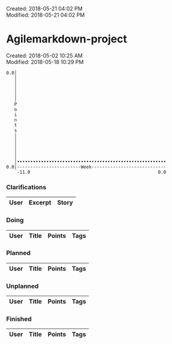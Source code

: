 Created: 2018-05-21 04:02 PM  
Modified: 2018-05-21 04:02 PM  
# Agilemarkdown-project

Created: 2018-05-02 10:25 AM  
Modified: 2018-05-18 10:29 PM  

```
0.0│                                                        
   │                                                        
   │                                                        
   │                                                        
   │                                                        
   │                                                        
   P                                                        
   o                                                        
   i                                                        
   n                                                        
   t                                                        
   s                                                        
   │                                                        
   │                                                        
   │                                                        
   │                                                        
   │                                                        
   │••••••••••••••••••••••••••••••••••••••••••••••••••••••••
0.0│------------------------Week----------------------------
    -11.0                                                0.0

```
### Clarifications
 User | Excerpt | Story 
---|---|---

### Doing
 User | Title | Points | Tags 
---|---|:---:|---

### Planned
 User | Title | Points | Tags 
---|---|:---:|---

### Unplanned
 User | Title | Points | Tags 
---|---|:---:|---

### Finished
 User | Title | Points | Tags 
---|---|:---:|---
